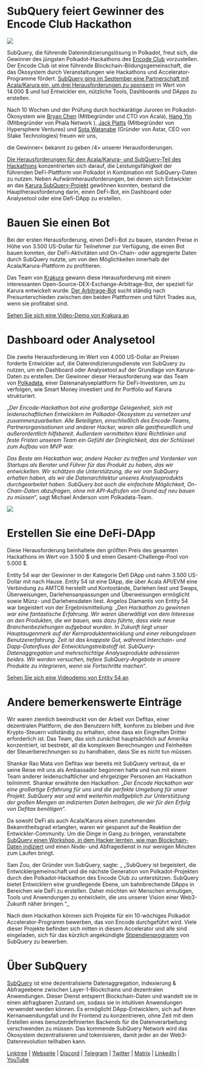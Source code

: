 # SubQuery feiert Gewinner des Encode Club Hackathon

![](https://miro.medium.com/max/1400/1*KSv8qczywRPCEvWXeYiDNA.png)

SubQuery, die führende Datenindizierungslösung in Polkadot, freut sich, die Gewinner des jüngsten Polkadot-Hackathons des [Encode Club](https://www.encode.club/) vorzustellen. Der Encode Club ist eine führende Blockchain-Bildungsgemeinschaft, die das Ökosystem durch Veranstaltungen wie Hackathons und Accelerator-Programme fördert.  [SubQuery ging im September eine Partnerschaft mit Acala/Karura ein, um drei Herausforderungen zu sponsern](https://subquery.medium.com/september-2021-recap-783b9b574b42) im Wert von 14.000 $ und lud Entwickler ein, nützliche Tools, Dashboards und DApps zu erstellen.

Nach 10 Wochen und der Prüfung durch hochkarätige Juroren im Polkadot-Ökosystem wie [Bryan Chen](https://twitter.com/XiliangChen) (Mitbegründer und CTO von Acala), [Hang Yin](https://twitter.com/bgmshana) (Mitbegründer von Phala Network ), [Jack Platts](https://twitter.com/jackbplatts) (Mitbegründer von Hypersphere Ventures) und [Sota Watanabe](https://twitter.com/WatanabeSota) (Gründer von Astar, CEO von Stake Technologies) freuen wir uns,

die Gewinner< bekannt zu geben /4> unserer Herausforderungen.</p> 

[Die Herausforderungen für den Acala/Karura- und SubQuery-Teil des Hackathons](https://medium.com/encode-club/polkadot-hack-challenges-7cfeba1a4c0e) konzentrierten sich darauf, die Leistungsfähigkeit der führenden DeFi-Plattform von Polkadot in Kombination mit SubQuery-Daten zu nutzen. Neben Aufwärmherausforderungen, bei denen sich Entwickler an das [Karura SubQuery-Projekt](https://explorer.subquery.network/subquery/AcalaNetwork/karura) gewöhnen konnten, bestand die Hauptherausforderung darin, einen DeFi-Bot, ein Dashboard oder Analysetool oder eine Defi-DApp zu erstellen.



# Bauen Sie einen Bot

Bei der ersten Herausforderung, einen DeFi-Bot zu bauen, standen Preise in Höhe von 3.500 US-Dollar für Teilnehmer zur Verfügung, die einen Bot bauen konnten, der DeFi-Aktivitäten und On-Chain- oder aggregierte Daten durch SubQuery nutzte, um von den Möglichkeiten innerhalb der Acala/Karura-Plattform zu profitieren.

Das Team von [Krakura](https://github.com/houtenbos/krakura-bot) gewann diese Herausforderung mit einem interessanten Open-Source-DEX-Exchange-Arbitrage-Bot, der speziell für Karura entwickelt wurde.  [Der Arbitrage-Bot](https://github.com/houtenbos/krakura-bot) sucht ständig nach Preisunterschieden zwischen den beiden Plattformen und führt Trades aus, wenn sie profitabel sind.

[Sehen Sie sich eine Video-Demo von Krakura an](https://youtu.be/G7TNTzMDijU)



# Dashboard oder Analysetool

Die zweite Herausforderung im Wert von 4.000 US-Dollar an Preisen forderte Entwickler auf, die Datenindizierungsdienste von SubQuery zu nutzen, um ein Dashboard oder Analysetool auf der Grundlage von Karura-Daten zu erstellen. Der Gewinner dieser Herausforderung war das Team von [Polkadata](https://www.polkadata.xyz/), einer Datenanalyseplattform für DeFi-Investoren, um zu verfolgen, wie Smart Money investiert und ihr Portfolio auf Karura strukturiert.

„_Der Encode-Hackathon bot eine großartige Gelegenheit, sich mit leidenschaftlichen Entwicklern im Polkadot-Ökosystem zu vernetzen und zusammenzuarbeiten. Alle Beteiligten, einschließlich des Encode-Teams, Partnerorganisationen und anderer Hacker, waren alle gastfreundlich und außerordentlich hilfsbereit. Außerdem vermittelten klare Richtlinien und feste Fristen unserem Team ein Gefühl der Dringlichkeit, das der Schlüssel zum Aufbau von MVP war._

_Das Beste am Hackathon war, andere Hacker zu treffen und Vordenker von Startups als Berater und Führer für das Produkt zu haben, das wir entwickelten. Wir schätzen die Unterstützung, die wir von SubQuery erhalten haben, als wir die Datenarchitektur unseres Analyseprodukts durchgearbeitet haben. SubQuery bot auch die einfachste Möglichkeit, On-Chain-Daten abzufragen, ohne mit API-Aufrufen von Grund auf neu bauen zu müssen_“, sagt Michael Anderson vom Polkadata-Team.

![](https://miro.medium.com/max/1400/0*o01LCEIOu-FyUOWx)



# Erstellen Sie eine DeFi-DApp

Diese Herausforderung beinhaltete den größten Preis des gesamten Hackathons im Wert von 3.500 $ und einen Gesamt-Challenge-Pool von 5.000 $.

Entity 54 war der Gewinner in der Kategorie Defi DApp und nahm 3.500 US-Dollar mit nach Hause. Entity 54 ist eine DApp, die über Acala API/EVM eine Verbindung zu AMTC6 herstellt und Kontostände, Darlehen liest und Swaps, Überweisungen, Darlehensanpassungen und Überweisungen ermöglicht sowie Münz- und Darlehensdaten liest. Angelos Diamantis von Entity 54 war begeistert von der Ergebnismitteilung: „_Den Hackathon zu gewinnen war eine fantastische Erfahrung. Wir waren überwältigt von dem Interesse an den Produkten, die wir bauen, was dazu führte, dass viele neue Branchenbeziehungen aufgebaut wurden. In Zukunft liegt unser Hauptaugenmerk auf der Kernproduktentwicklung und einer reibungslosen Benutzererfahrung. Zeit ist das knappste Gut, während Interchain- und Dapp-Datenfluss der Entwicklungstreibstoff ist. SubQuery-Datenaggregation und mehrschichtige Analyseprodukte adressieren beides. Wir werden versuchen, tiefere SubQuery-Angebote in unsere Produkte zu integrieren, wenn sie Fortschritte machen_“.

[Sehen Sie sich eine Videodemo von Entity 54 an](https://youtu.be/fU1BRVOtx2o)



# Andere bemerkenswerte Einträge

Wir waren ziemlich beeindruckt von der Arbeit von Defitax, einer dezentralen Plattform, die den Benutzern hilft, konform zu bleiben und ihre Krypto-Steuern vollständig zu erhalten, ohne dass ein Eingreifen Dritter erforderlich ist. Das Team, das sich zunächst hauptsächlich auf Amerika konzentriert, ist bestrebt, all die komplexen Berechnungen und Feinheiten der Steuerberechnungen so zu handhaben, dass Sie es nicht tun müssen.

Shankar Rao Mata von Defitax war bereits mit SubQuery vertraut, da er seine Reise mit uns als Ambassador begonnen hatte und nun mit einem Team anderer leidenschaftlicher und ehrgeiziger Personen am Hackathon teilnimmt. Shankar erwähnte den Hackathon: „_Der Encode Hackathon war eine großartige Erfahrung für uns und die perfekte Umgebung für unser Projekt. SubQuery war und wird weiterhin maßgeblich zur Unterstützung der großen Mengen an indizierten Daten beitragen, die wir für den Erfolg von Defitax benötigen_“.

Da sowohl DeFi als auch Acala/Karura einen zunehmenden Bekanntheitsgrad erlangten, waren wir gespannt auf die Reaktion der Entwickler-Community. Um die Dinge in Gang zu bringen, veranstaltete [SubQuery einen Workshop, in dem Hacker lernten, wie man Blockchain-Daten indiziert](https://www.youtube.com/watch?v=QUtWC_LZM8Q) und einen Node- und Abfragedienst in nur wenigen Minuten zum Laufen bringt.

Sam Zou, der Gründer von SubQuery, sagte: _ „SubQuery ist begeistert, die Entwicklergemeinschaft und die nächste Generation von Polkadot-Projekten durch den Polkadot-Hackathon des Encode Club zu unterstützen. SubQuery bietet Entwicklern eine grundlegende Ebene, um bahnbrechende DApps in Bereichen wie DeFi zu erstellen. Daher möchten wir Menschen ermutigen, Tools und Anwendungen zu entwickeln, die uns unserer Vision einer Web3-Zukunft näher bringen.“_

Nach dem Hackathon können sich Projekte für ein 10-wöchiges Polkadot Accelerator-Programm bewerben, das von Encode durchgeführt wird. Viele dieser Projekte befinden sich mitten in diesem Accelerator und alle sind eingeladen, sich für das kürzlich angekündigte [Stipendienprogramm](https://subquery.network/grants) von SubQuery zu bewerben.



# Über SubQuery

[SubQuery](https://subquery.network/) ist eine dezentralisierte Datenaggregation, Indexierung & Abfrageebene zwischen Layer-1-Blockchains und dezentralen Anwendungen. Dieser Dienst entsperrt Blockchain-Daten und wandelt sie in einen abfragbaren Zustand um, sodass sie in intuitiven Anwendungen verwendet werden können. Es ermöglicht DApp-Entwicklern, sich auf ihren Kernanwendungsfall und ihr Frontend zu konzentrieren, ohne Zeit mit dem Erstellen eines benutzerdefinierten Backends für die Datenverarbeitung verschwenden zu müssen. Das kommende SubQuery Network wird das Ökosystem dezentralisieren und tokenisieren, damit jeder an der Web3-Datenrevolution teilhaben kann.

[Linktree](https://linktr.ee/subquerynetwork)  |  [Webseite](https://subquery.network/)  |  [Discord](https://discord.com/invite/78zg8aBSMG)  |  [Telegram](https://t.me/subquerynetwork)  |  [Twitter](https://twitter.com/subquerynetwork)  |  [Matrix](https://matrix.to/#/#subquery:matrix.org)  |  [LinkedIn](https://www.linkedin.com/company/subquery)  |  [YouTube](https://www.youtube.com/channel/UCi1a6NUUjegcLHDFLr7CqLw)
